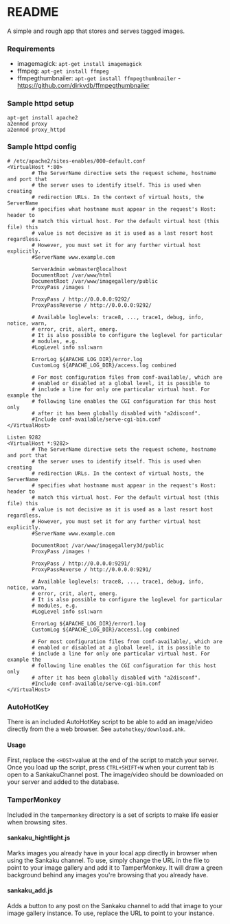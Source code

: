 # README
A simple and rough app that stores and serves tagged images.

### Requirements
- imagemagick: `apt-get install imagemagick`
- ffmpeg: `apt-get install ffmpeg`
- ffmpegthumbnailer: `apt-get install ffmpegthumbnailer` - https://github.com/dirkvdb/ffmpegthumbnailer

### Sample httpd setup
```
apt-get install apache2
a2enmod proxy
a2enmod proxy_httpd
```

### Sample httpd config
```
# /etc/apache2/sites-enables/000-default.conf
<VirtualHost *:80>
        # The ServerName directive sets the request scheme, hostname and port that
        # the server uses to identify itself. This is used when creating
        # redirection URLs. In the context of virtual hosts, the ServerName
        # specifies what hostname must appear in the request's Host: header to
        # match this virtual host. For the default virtual host (this file) this
        # value is not decisive as it is used as a last resort host regardless.
        # However, you must set it for any further virtual host explicitly.
        #ServerName www.example.com

        ServerAdmin webmaster@localhost
        DocumentRoot /var/www/html
        DocumentRoot /var/www/imagegallery/public
        ProxyPass /images !

        ProxyPass / http://0.0.0.0:9292/
        ProxyPassReverse / http://0.0.0.0:9292/

        # Available loglevels: trace8, ..., trace1, debug, info, notice, warn,
        # error, crit, alert, emerg.
        # It is also possible to configure the loglevel for particular
        # modules, e.g.
        #LogLevel info ssl:warn

        ErrorLog ${APACHE_LOG_DIR}/error.log
        CustomLog ${APACHE_LOG_DIR}/access.log combined

        # For most configuration files from conf-available/, which are
        # enabled or disabled at a global level, it is possible to
        # include a line for only one particular virtual host. For example the
        # following line enables the CGI configuration for this host only
        # after it has been globally disabled with "a2disconf".
        #Include conf-available/serve-cgi-bin.conf
</VirtualHost>

Listen 9282
<VirtualHost *:9282>
        # The ServerName directive sets the request scheme, hostname and port that
        # the server uses to identify itself. This is used when creating
        # redirection URLs. In the context of virtual hosts, the ServerName
        # specifies what hostname must appear in the request's Host: header to
        # match this virtual host. For the default virtual host (this file) this
        # value is not decisive as it is used as a last resort host regardless.
        # However, you must set it for any further virtual host explicitly.
        #ServerName www.example.com

        DocumentRoot /var/www/imagegallery3d/public
        ProxyPass /images !

        ProxyPass / http://0.0.0.0:9291/
        ProxyPassReverse / http://0.0.0.0:9291/

        # Available loglevels: trace8, ..., trace1, debug, info, notice, warn,
        # error, crit, alert, emerg.
        # It is also possible to configure the loglevel for particular
        # modules, e.g.
        #LogLevel info ssl:warn

        ErrorLog ${APACHE_LOG_DIR}/error1.log
        CustomLog ${APACHE_LOG_DIR}/access1.log combined

        # For most configuration files from conf-available/, which are
        # enabled or disabled at a global level, it is possible to
        # include a line for only one particular virtual host. For example the
        # following line enables the CGI configuration for this host only
        # after it has been globally disabled with "a2disconf".
        #Include conf-available/serve-cgi-bin.conf
</VirtualHost>
```

### AutoHotKey
There is an included AutoHotKey script to be able to add an image/video directly from the a web browser. See `autohotkey/download.ahk`.
#### Usage
First, replace the `<HOST>`value at the end of the script to match your server. Once you load up the script, press `CTRL+SHIFT+W` when your current tab is open to a SankakuChannel post. The image/video should be downloaded on your server and added to the database.

### TamperMonkey
Included in the `tampermonkey` directory is a set of scripts to make life easier when browsing sites.
#### sankaku_hightlight.js
Marks images you already have in your local app directly in browser when using the Sankaku channel. To use, simply change the URL in the file to point to your image gallery and add it to TamperMonkey. It will draw a green background behind any images you're browsing that you already have.
#### sankaku_add.js
Adds a button to any post on the Sankaku channel to add that image to your image gallery instance. To use, replace the URL to point to your instance.
